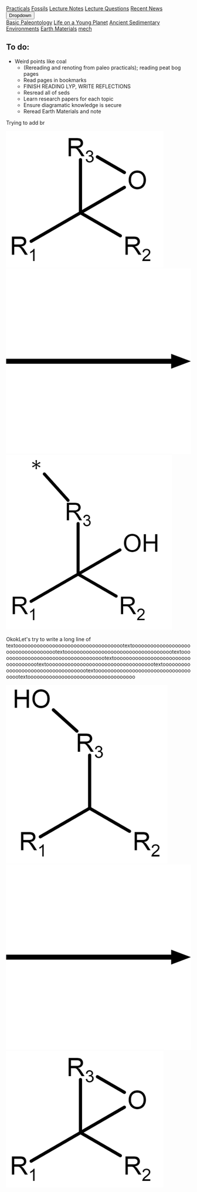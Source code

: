 <a name="top"></a>

<div class="navbar">
  <a href="Practicals">Practicals</a>
  <a href="fossils">Fossils</a>
  <a href="LectureNotes">Lecture Notes</a>
  <a href="LectureQs">Lecture Questions</a>
  <a href="RecentNews">Recent News</a>
  <div class="dropdown">
    <button class="dropbtn">Dropdown 
      <i class="fa fa-caret-down"></i>
    </button>
    <div class="dropdown-content">
      <a href="basicpaleo">Basic Paleontology</a>
      <a href="LYP">Life on a Young Planet</a>
      <a href="AncientSeds">Ancient Sedimentary Environments</a>
      <a href="EarthMaterials">Earth Materials</a>
      <a href="mech">mech</a>
    </div>
  </div> 
</div>



## To do:
* Weird points like coal
   * (Rereading and renoting from paleo practicals); reading peat bog pages
   * Read pages in bookmarks
   * FINISH READING LYP, WRITE REFLECTIONS
   * Resread all of seds
   * Learn research papers for each topic
   * Ensure diagramatic knowledge is secure
   * Reread Earth Materials and note

Trying to add br

<div id="wide">
  <div class ="baby"><img src="/mechanism_images/1,2.png"></div>
  <div class ="baby"> <arbutton onclick="myFunction()"><img src="/mechanism_images/Arrow.png"  class="image"></arbutton>
      <div id="1" style="display:none;">
        text 1
      </div> </div>
  <div class ="baby"><img src="/mechanism_images/1.png"  ></div>
</div>


OkokLet's try to write a long line of textoooooooooooooooooooooooooooooooooootextoooooooooooooooooooooooooooooooooootextoooooooooooooooooooooooooooooooooootextoooooooooooooooooooooooooooooooooootextoooooooooooooooooooooooooooooooooootextoooooooooooooooooooooooooooooooooootextoooooooooooooooooooooooooooooooooootextoooooooooooooooooooooooooooooooooootextooooooooooooooooooooooooooooooooooo

<div id="wide">
  <div class ="baby"><img src="/mechanism_images/2,4.png"></div>
  <div class ="baby"> <arbutton onclick="myFunction()"><img src="/mechanism_images/Arrow.png"  class="image"></arbutton>
      <div id="2" style="display:none;">
        Text2
      </div> </div>
  <div class ="baby"><img src="/mechanism_images/1,2.png"  ></div>
</div>


<script>
function myFunction() {
  var x = document.getElementById("1");
    if (x.style.display === "none") {
      x.style.display = "block";
    } else {
      x.style.display = "none";
    }
  }
</script>

<script>
function myFunction() {
  var a = document.getElementById("2");
    if (a.style.display === "none") {
      a.style.display = "block";
    } else {
      a.style.display = "none";
    }
  }
</script>

